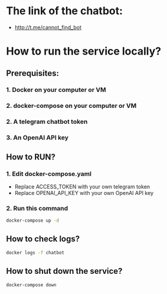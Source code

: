 # The link of the chatbot:
- http://t.me/cannot_find_bot
# How to run the service locally?
## Prerequisites:
### 1. Docker on your computer or VM
### 2. docker-compose on your computer or VM
### 2. A telegram chatbot token
### 3. An OpenAI API key

## How to RUN?
### 1. Edit docker-compose.yaml
- Replace ACCESS_TOKEN with your own telegram token
- Replace OPENAI_API_KEY with your own OpenAI API key
### 2. Run this command
```bash
docker-compose up -d
```

## How to check logs?
```bash
docker logs -f chatbot
```

## How to shut down the service?
```bash
docker-compose down
```